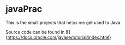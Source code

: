 # javaPrac
This is the small projects that helps me get used to Java

Source code can be found in ![]{https://docs.oracle.com/javase/tutorial/index.html}